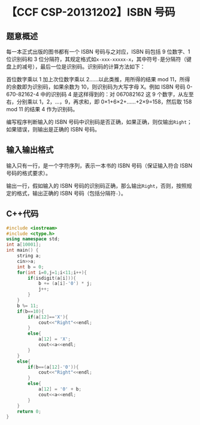 # 【CCF CSP-20131202】ISBN 号码

## 题意概述

每一本正式出版的图书都有一个 ISBN 号码与之对应，ISBN 码包括 9 位数字、1 位识别码和 3 位分隔符，其规定格式如`x-xxx-xxxxx-x`，其中符号`-`是分隔符（键盘上的减号），最后一位是识别码。识别码的计算方法如下：

首位数字乘以 1 加上次位数字乘以 2……以此类推，用所得的结果 mod 11，所得的余数即为识别码，如果余数为 10，则识别码为大写字母 X。例如 ISBN 号码 0-670-82162-4 中的识别码 4 是这样得到的：对 067082162 这 9 个数字，从左至右，分别乘以 1，2，…，9，再求和，即 0×1+6×2+……+2×9=158，然后取 158 mod 11 的结果 4 作为识别码。

编写程序判断输入的 ISBN 号码中识别码是否正确，如果正确，则仅输出`Right`；如果错误，则输出是正确的 ISBN 号码。

## 输入输出格式

输入只有一行，是一个字符序列，表示一本书的 ISBN 号码（保证输入符合 ISBN 号码的格式要求）。

输出一行，假如输入的 ISBN 号码的识别码正确，那么输出`Right`，否则，按照规定的格式，输出正确的 ISBN 号码（包括分隔符`-`）。

## C++代码

```cpp
#include <iostream>
#include <ctype.h>
using namespace std;
int a[10001];
int main() {
    string a;
    cin>>a;
    int b = 0;
    for(int i=0,j=1;i<11;i++){
        if(isdigit(a[i])){
            b += (a[i]-'0') * j;
            j++;
        }
    }
    b %= 11;
    if(b==10){
        if(a[12]=='X'){
            cout<<"Right"<<endl;
        }
        else{
            a[12] = 'X';
            cout<<a<<endl;
        }
    }
    else{
        if(b==(a[12]-'0')){
            cout<<"Right"<<endl;
        }
        else{
            a[12] = '0' + b;
            cout<<a<<endl;
        }
    }
    return 0;
}
```
